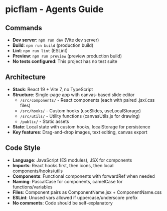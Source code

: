 # picflam - Agents Guide

## Commands
- **Dev server**: `npm run dev` (Vite dev server)
- **Build**: `npm run build` (production build)
- **Lint**: `npm run lint` (ESLint)
- **Preview**: `npm run preview` (preview production build)
- **No tests configured**: This project has no test suite

## Architecture
- **Stack**: React 19 + Vite 7, no TypeScript
- **Structure**: Single-page app with canvas-based slide editor
  - `/src/components/` - React components (each with paired .jsx/.css files)
  - `/src/hooks/` - Custom hooks (useSlides, useLocalStorage)
  - `/src/utils/` - Utility functions (canvasUtils.js for drawing)
  - `/public/` - Static assets
- **State**: Local state with custom hooks, localStorage for persistence
- **Key features**: Drag-and-drop images, text editing, canvas export

## Code Style
- **Language**: JavaScript (ES modules), JSX for components
- **Imports**: React hooks first, then icons, then local components/hooks/utils
- **Components**: Functional components with forwardRef when needed
- **Naming**: PascalCase for components, camelCase for functions/variables
- **Files**: Component pairs as ComponentName.jsx + ComponentName.css
- **ESLint**: Unused vars allowed if uppercase/underscore prefix
- **No comments**: Code should be self-explanatory
